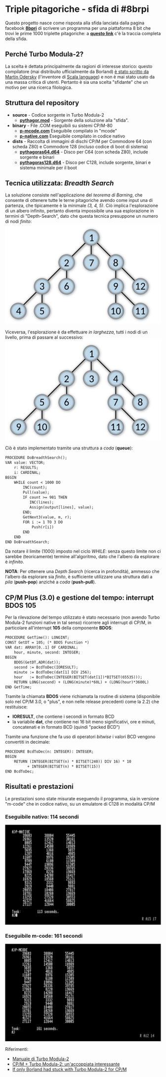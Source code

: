 # Triple pitagoriche - sfida di #8brpi

Questo progetto nasce come risposta alla sfida lanciata dalla pagina facebook [**8bpri**](https://www.facebook.com/groups/programming.c64/) di scrivere un programma per una piattaforma 8 bit che trovi le prime 1000 triplette pitagoriche: a [**questo link**](https://sys64738.org/wp-content/uploads/2019/06/00_TriplettePitagoriche.pdf) c'è la traccia completa della sfida.

## Perché Turbo Modula-2?
La scelta è dettata principalmente da ragioni di interesse storico: questo compilatore (mai distribuito ufficialmente da Borland) [è stato scritto da Martin Odersky](https://groups.google.com/forum/?fromgroups=#!topic/comp.lang.modula2/Ruy9g8aBmF0) (l'inventore di [Scala language](http://www.scala-lang.org/)) e non è mai stato usato da una massa critica di utenti. Pertanto è sia una scelta "sfidante" che un motivo per una ricerca filologica.

## Struttura del repository
- **source** - Codice sorgente in Turbo Modula-2
  - [**pythagor.mod**](https://github.com/sblendorio/pythagorean-triples/blob/master/source/pythagor.mod) - Sorgente della soluzione alla "sfida".
- **binary** - File .COM eseguibili su sistemi CP/M-80
  - [**p-mcode.com**](https://github.com/sblendorio/pythagorean-triples/blob/master/binary/p-mcode.com) Eseguibile compilato in "mcode"
  - [**p-native.com**](https://github.com/sblendorio/pythagorean-triples/blob/master/binary/p-native.com) Eseguibile compilato in codice nativo
- **dists** - Raccolta di immagini di dischi CP/M per Commodore 64 (con scheda Z80) e Commodore 128 (incluso codice di boot di sistema)
  - [**pythagoras64.d64**](https://github.com/sblendorio/pythagorean-triples/blob/master/dists/pythagoras64.d64) - Disco per C64 (con scheda Z80), include sorgente e binari
  - [**pythagoras128.d64**](https://github.com/sblendorio/pythagorean-triples/blob/master/dists/pythagoras128.d64) - Disco per C128, include sorgente, binari e sistema minimale per il boot

## Tecnica utilizzata: *Breadth Search*
La soluzione consiste nell'applicazione del *teorema di Barning*, che consente di ottenere tutte le terne pitagoriche avendo come input una di partenza, che tipicamente è la minimale *(3, 4, 5)*. Ciò implica l'esplorazione di un albero infinito, pertanto diventa impossibile una sua esplorazione in termini di "Depth-Search", dato che questa tecnica presuppone un numero di nodi *finito*:
![depth-search](depth.png)

Viceversa, l'esplorazione è da effettuare *in larghezza*, tutti i nodi di un livello, prima di passare al successivo:
![breadth-search](breadth.png)

Ciò è stato implementato tramite una struttura a *coda* (**queue**):

    PROCEDURE DoBreadthSearch();
    VAR value: VECTOR;
        r: RESULTS;
        i: CARDINAL;
    BEGIN
        WHILE count < 1000 DO
            INC(count);
            Pull(value);
            IF count >= 981 THEN
               INC(lines);
               Assign(output[lines], value);
            END;
            GetNext3(value, m, r);
            FOR i := 1 TO 3 DO
                Push(r[i])
            END
        END
    END DoBreadthSearch;

Da notare il limite (1000) imposto nel ciclo *WHILE*: senza questo limite non ci sarebbe (teoricamente) termine all'algoritmo, dato che l'albero da esplorare è *infinito*.

**NOTA**: Per ottenere una *Depth Search* (ricerca in profondità), ammesso che l'albero da esplorare sia *finito*, è sufficiente utilizzare una struttura dati a *pila* (**push-pop**) anziché a *coda* (**push-pull**).

## CP/M Plus (3.0) e gestione del tempo: interrupt BDOS 105
Per la rilevazione del tempo utilizzato è stato necessario (non avendo Turbo Modula-2 funzioni native in tal senso) ricorrere agli interrupt di CP/M, in particolare all'interrupt **105** della componente **BDOS**:

    PROCEDURE GetTime(): LONGINT;
    CONST GetDT = 105; (* BDOS Function *)
    VAR dat: ARRAY[0..1] OF CARDINAL;
        hour, minute, second: INTEGER;
    BEGIN
        BDOS(GetDT,ADR(dat));
        second := BcdToDec(IORESULT);
        minute := BcdToDec(dat[1] DIV 256);
        hour   := BcdToDec(INTEGER(BITSET(dat[1])*BITSET(65535)));
        RETURN LONG(second) + (LONG(minute)*60L) + (LONG(hour)*3600L)
    END GetTime;

Tramite la chiamata **BDOS** viene richiamata la routine di sistema (disponibile solo nel CP/M 3.0, o "plus", e non nelle release precedenti come la 2.2) che restituisce:
- **IORESULT**, che contiene i secondi in formato BCD
- la variabile **dat**, che contiene nei 16 bit meno significativi, ore e minuti, concatenati e in formato BCD (quindi "packed BCD")

Tramite una funzione che fa uso di operatori *bitwise* i valori BCD vengono convertiti in decimale:

    PROCEDURE BcdToDec(n: INTEGER): INTEGER;
    BEGIN
        RETURN (INTEGER(BITSET(n) * BITSET(240)) DIV 16) * 10
              + INTEGER(BITSET(n) * BITSET(15))
    END BcdToDec;

## Risultati e prestazioni
Le prestazioni sono state misurate eseguendo il programma, sia in versione "m-code" che in codice nativo, su un emulatore di C128 in modalità CP/M
### Eseguibile nativo: 114 secondi
![native](native.png)
### Eseguibile m-code: 161 secondi
![mcode](mcode.png)

Riferimenti:
- [Manuale di Turbo Modula-2](http://web.archive.org/web/20130224124729/http://z80cpu.eu/mirrors/oldcomputers.dyndns.org/manuals/turbomodula2_bw.pdf)
- [CP/M + Turbo Modula-2: un'accoppiata interessante](https://www.retroacademy.it/2016/09/30/cpm/cpm-turbo-modula-2-accoppiata-interessante/3132/)
- [If only Borland had stuck with Turbo Modula-2 for CP/M](https://techtinkering.com/2013/03/12/if-only-borland-had-stuck-with-turbo-modula-2-for-cpm/)

